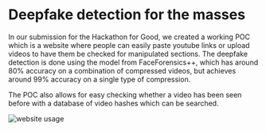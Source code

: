 # Deepfake detection for the masses
In our submission for the Hackathon for Good, we created a working POC which is a website where people can easily paste youtube links or upload videos to have them be checked for manipulated sections. The deepfake detection is done using the model from FaceForensics++, which has around 80% accuracy on a combination of compressed videos, but achieves around 99% accuracy on a single type of compression. 

The POC also allows for easy checking whether a video has been seen before with a database of video hashes which can be searched. 

![website usage](images/website_usage.gif)
